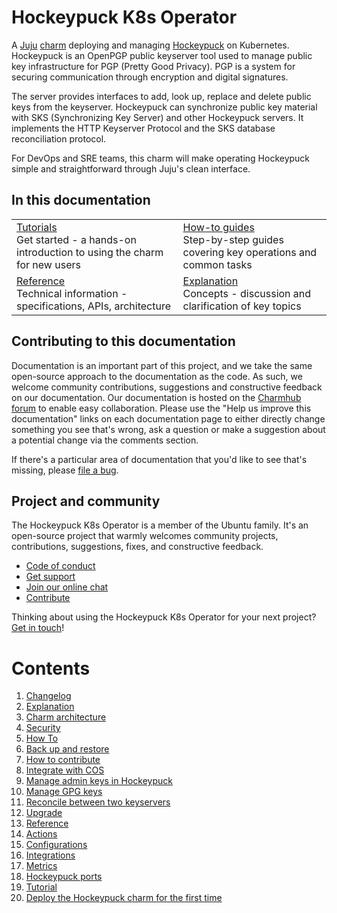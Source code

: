 # Hockeypuck K8s Operator

A [Juju](https://juju.is/) [charm](https://juju.is/docs/olm/charmed-operators) deploying and managing [Hockeypuck](https://hockeypuck.io/) on Kubernetes. Hockeypuck is an OpenPGP public keyserver tool used to manage public key infrastructure for PGP (Pretty Good Privacy). PGP is a system for securing communication through encryption and digital signatures.

The server provides interfaces to add, look up, replace and delete public keys from the keyserver. Hockeypuck can synchronize public key material with SKS (Synchronizing Key Server) and other Hockeypuck servers. It implements the HTTP Keyserver Protocol and the SKS database reconciliation protocol.

For DevOps and SRE teams, this charm will make operating Hockeypuck simple and straightforward through Juju's clean interface.

## In this documentation

| | |
|--|--|
|  [Tutorials](https://charmhub.io/hockeypuck-k8s/docs/tutorial-getting-started)</br>  Get started - a hands-on introduction to using the charm for new users </br> |  [How-to guides](https://charmhub.io/hockeypuck-k8s/docs/how-to-contribute) </br> Step-by-step guides covering key operations and common tasks |
| [Reference](https://charmhub.io/hockeypuck-k8s/docs/reference-actions) </br> Technical information - specifications, APIs, architecture | [Explanation](https://charmhub.io/hockeypuck-k8s/docs/explanation-charm-architecture) </br> Concepts - discussion and clarification of key topics  |

## Contributing to this documentation

Documentation is an important part of this project, and we take the same open-source approach to the documentation as 
the code. As such, we welcome community contributions, suggestions and constructive feedback on our documentation. 
Our documentation is hosted on the [Charmhub forum](https://discourse.charmhub.io/) 
to enable easy collaboration. Please use the "Help us improve this documentation" links on each documentation page to 
either directly change something you see that's wrong, ask a question or make a suggestion about a potential change via 
the comments section.

If there's a particular area of documentation that you'd like to see that's missing, please 
[file a bug](https://github.com/canonical/hockeypuck-k8s-operator/issues).

## Project and community

The Hockeypuck K8s Operator is a member of the Ubuntu family. It's an open-source project that warmly welcomes community 
projects, contributions, suggestions, fixes, and constructive feedback.

- [Code of conduct](https://ubuntu.com/community/code-of-conduct)
- [Get support](https://discourse.charmhub.io/)
- [Join our online chat](https://matrix.to/#/#charmhub-charmdev:ubuntu.com)
- [Contribute](https://github.com/canonical/hockeypuck-k8s-operator/blob/main/CONTRIBUTING.md)

Thinking about using the Hockeypuck K8s Operator for your next project? 
[Get in touch](https://matrix.to/#/#charmhub-charmdev:ubuntu.com)!

# Contents

1. [Changelog](changelog.md)
1. [Explanation](explanation)
  1. [Charm architecture](explanation/charm-architecture.md)
  1. [Security](explanation/security.md)
1. [How To](how-to)
  1. [Back up and restore](how-to/backup-and-restore-hockeypuck.md)
  1. [How to contribute](how-to/contribute.md)
  1. [Integrate with COS](how-to/integrate-with-cos.md)
  1. [Manage admin keys in Hockeypuck](how-to/manage-admin-keys.md)
  1. [Manage GPG keys](how-to/manage-gpg-keys.md)
  1. [Reconcile between two keyservers](how-to/reconcile-between-two-keyservers.md)
  1. [Upgrade](how-to/upgrade.md)
1. [Reference](reference)
  1. [Actions](reference/actions.md)
  1. [Configurations](reference/configurations.md)
  1. [Integrations](reference/integrations.md)
  1. [Metrics](reference/metrics.md)
  1. [Hockeypuck ports](reference/ports.md)
1. [Tutorial](tutorial)
  1. [Deploy the Hockeypuck charm for the first time](tutorial/getting-started.md)
